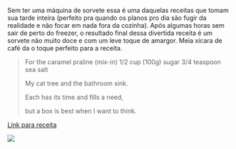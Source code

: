 

Sem ter uma máquina de sorvete essa é uma daquelas receitas que tomam sua tarde inteira (perfeito pra quando os planos pro dia são fugir da realidade e não focar em nada fora da cozinha). 
Após algumas horas sem sair de perto do freezer, o resultado final dessa divertida receita é um sorvete não muito doce e com um leve toque de amargor. Meia xícara de café da o toque perfeito para a receita.

> For the caramel praline (mix-in)
1/2 cup (100g) sugar
3/4 teaspoon sea salt
>
> My cat tree and the bathroom sink.
>
> Each has its time and fills a need,
>
> but a box is best when I want to think.

<a href="https://www.davidlebovitz.com/salted-butter-c/">Link para receita</a>

<img src="/assets/IMG_20210314_133601326_HDR.jpg"/>

